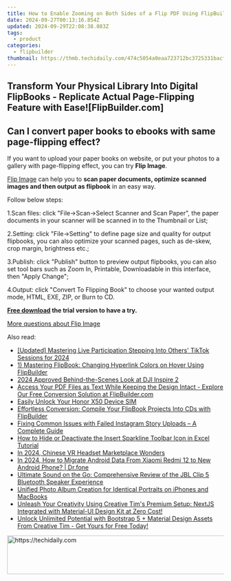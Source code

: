 ```yaml
---
title: How to Enable Zooming on Both Sides of a Flip PDF Using FlipBuilder
date: 2024-09-27T00:13:16.854Z
updated: 2024-09-29T22:08:38.083Z
tags:
  - product
categories:
  - flipbuilder
thumbnail: https://thmb.techidaily.com/474c5054a0eaa723712bc3725331bacf73663ebfef0031bd8bc1879804e39c8f.jpg
---
```


## Transform Your Physical Library Into Digital FlipBooks - Replicate Actual Page-Flipping Feature with Ease![FlipBuilder.com]

## Can I convert paper books to ebooks with same page-flipping effect?

If you want to upload your paper books on website, or put your photos to a gallery with page-flipping effect, you can try **Flip Image**. 

[Flip Image](https://tools.techidaily.com/flipbuilder/products/) can help you to **scan paper documents, optimize scanned images and then output as flipbook** in an easy way.

Follow below steps:

1.Scan files: click "File->Scan->Select Scanner and Scan Paper", the paper documents in your scanner will be scanned in to the Thumbnail or List;

2.Setting: click "File->Setting" to define page size and quality for output flipbooks, you can also optimize your scanned pages, such as de-skew, crop margin, brightness etc.;

3.Publish: click "Publish" button to preview output flipbooks, you can also set tool bars such as Zoom In, Printable, Downloadable in this interface, then "Apply Change";

4.Output: click "Convert To Flipping Book" to choose your wanted output mode, HTML, EXE, ZIP, or Burn to CD.

**[Free download](https://tools.techidaily.com/flipbuilder/products/) the trial version to have a try.** 

[More questions about Flip Image](https://tools.techidaily.com/flipbuilder/products/)

<ins class="adsbygoogle"
     style="display:block"
     data-ad-format="autorelaxed"
     data-ad-client="ca-pub-7571918770474297"
     data-ad-slot="1223367746"></ins>

<ins class="adsbygoogle"
     style="display:block"
     data-ad-client="ca-pub-7571918770474297"
     data-ad-slot="8358498916"
     data-ad-format="auto"
     data-full-width-responsive="true"></ins>

<span class="atpl-alsoreadstyle">Also read:</span>
<div><ul>
<li><a href="https://tiktok-clips.techidaily.com/updated-mastering-live-participation-stepping-into-others-tiktok-sessions-for-2024/"><u>[Updated] Mastering Live Participation Stepping Into Others' TikTok Sessions for 2024</u></a></li>
<li><a href="https://fox-pages.techidaily.com/1-mastering-flipbook-changing-hyperlink-colors-on-hover-using-flipbuilder/"><u>1) Mastering FlipBook: Changing Hyperlink Colors on Hover Using FlipBuilder</u></a></li>
<li><a href="https://fox-friendly.techidaily.com/2024-approved-behind-the-scenes-look-at-dji-inspire-2/"><u>2024 Approved Behind-the-Scenes Look at DJI Inspire 2</u></a></li>
<li><a href="https://fox-pages.techidaily.com/access-your-pdf-files-as-text-while-keeping-the-design-intact-explore-our-free-conversion-solution-at-flipbuildercom/"><u>Access Your PDF Files as Text While Keeping the Design Intact - Explore Our Free Conversion Solution at FlipBuilder.com</u></a></li>
<li><a href="https://sim-unlock.techidaily.com/easily-unlock-your-honor-x50-device-sim-by-drfone-android/"><u>Easily Unlock Your Honor X50 Device SIM</u></a></li>
<li><a href="https://fox-pages.techidaily.com/effortless-conversion-compile-your-flipbook-projects-into-cds-with-flipbuilder/"><u>Effortless Conversion: Compile Your FlipBook Projects Into CDs with FlipBuilder</u></a></li>
<li><a href="https://techno-recovery.techidaily.com/fixing-common-issues-with-failed-instagram-story-uploads-a-complete-guide/"><u>Fixing Common Issues with Failed Instagram Story Uploads – A Complete Guide</u></a></li>
<li><a href="https://win11-tips.techidaily.com/how-to-hide-or-deactivate-the-insert-sparkline-toolbar-icon-in-excel-tutorial/"><u>How to Hide or Deactivate the Insert Sparkline Toolbar Icon in Excel Tutorial</u></a></li>
<li><a href="https://extra-tips.techidaily.com/in-2024-chinese-vr-headset-marketplace-wonders/"><u>In 2024, Chinese VR Headset Marketplace Wonders</u></a></li>
<li><a href="https://android-transfer.techidaily.com/in-2024-how-to-migrate-android-data-from-xiaomi-redmi-12-to-new-android-phone-drfone-by-drfone-transfer-from-android-transfer-from-android/"><u>In 2024, How to Migrate Android Data From Xiaomi Redmi 12 to New Android Phone? | Dr.fone</u></a></li>
<li><a href="https://some-guidance.techidaily.com/ultimate-sound-on-the-go-comprehensive-review-of-the-jbl-clip-5-bluetooth-speaker-experience/"><u>Ultimate Sound on the Go: Comprehensive Review of the JBL Clip 5 Bluetooth Speaker Experience</u></a></li>
<li><a href="https://fox-that.techidaily.com/unified-photo-album-creation-for-identical-portraits-on-iphones-and-macbooks/"><u>Unified Photo Album Creation for Identical Portraits on iPhones and MacBooks</u></a></li>
<li><a href="https://fox-pages.techidaily.com/unleash-your-creativity-using-creative-tims-premium-setup-nextjs-integrated-with-material-ui-design-kit-at-zero-cost/"><u>Unleash Your Creativity Using Creative Tim's Premium Setup: NextJS Integrated with Material-UI Design Kit at Zero Cost!</u></a></li>
<li><a href="https://fox-pages.techidaily.com/unlock-unlimited-potential-with-bootstrap-5-plus-material-design-assets-from-creative-tim-get-yours-for-free-today/"><u>Unlock Unlimited Potential with Bootstrap 5 + Material Design Assets From Creative Tim - Get Yours for Free Today!</u></a></li>
</ul></div>

<!-- affiliate ads begin -->
<a href="https://electronicx.pxf.io/c/5597632/1167086/14483" target="_top" id="1167086">
  <img src="//a.impactradius-go.com/display-ad/14483-1167086" border="0" alt="https://techidaily.com" width="728" height="90"/>
</a>
<img height="0" width="0" src="https://electronicx.pxf.io/i/5597632/1167086/14483" style="position:absolute;visibility:hidden;" border="0" />
<!-- affiliate ads end -->

